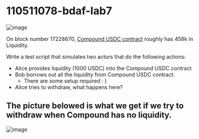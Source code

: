 # 110511078-bdaf-lab7
![image](https://github.com/ficeskele/110511078-bdaf-lab7/assets/124324882/aa800dec-fd7e-4eae-9e61-3f42f3082f50)


On block number 17228670, [Compound USDC contract](https://etherscan.io/address/0xc3d688B66703497DAA19211EEdff47f25384cdc3#readProxyContract) roughly has 458k in Liquidity.

Write a test script that simulates two actors that do the following actions:

- Alice provides liquidity (1000 USDC) into the Compound USDC contract
- Bob borrows out all the liquidity from Compound USDC contract.
    - There are some setup required : )
- Alice tries to withdraw, what happens here?

The picture belowed is what we get if we try to withdraw when Compound has no liquidity.
---
![image](https://github.com/ficeskele/110511078-bdaf-lab7/assets/124324882/0a2ad768-a80e-4549-b944-c3274be3b855)

